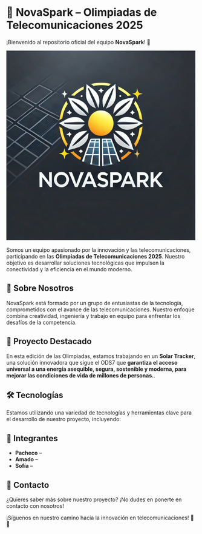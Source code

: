# 🚀 NovaSpark – Olimpiadas de Telecomunicaciones 2025

¡Bienvenido al repositorio oficial del equipo **NovaSpark**! 🌟  

![NovaSpark Logo](imagenes/Logo_NovaSpark.png)

Somos un equipo apasionado por la innovación y las telecomunicaciones, participando en las **Olimpiadas de Telecomunicaciones 2025**. Nuestro objetivo es desarrollar soluciones tecnológicas que impulsen la conectividad y la eficiencia en el mundo moderno.

## 📌 Sobre Nosotros  
NovaSpark está formado por un grupo de entusiastas de la tecnología, comprometidos con el avance de las telecomunicaciones. Nuestro enfoque combina creatividad, ingeniería y trabajo en equipo para enfrentar los desafíos de la competencia.

## 🚀 Proyecto Destacado  
En esta edición de las Olimpiadas, estamos trabajando en un **Solar Tracker**, una solución innovadora que sigue el ODS7 que **garantiza el acceso universal a una energía asequible, segura, sostenible y moderna, para mejorar las condiciones de vida de millones de personas.**.

## 🛠️ Tecnologías  
Estamos utilizando una variedad de tecnologías y herramientas clave para el desarrollo de nuestro proyecto, incluyendo:

## 👥 Integrantes  
- **Pacheco** –  
- **Amado** – 
- **Sofía** –

## 📢 Contacto  
¿Quieres saber más sobre nuestro proyecto? ¡No dudes en ponerte en contacto con nosotros!   

¡Síguenos en nuestro camino hacia la innovación en telecomunicaciones! 🚀🔥
